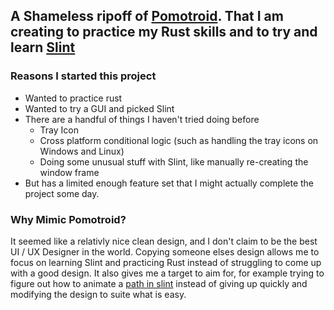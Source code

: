 ## A Shameless ripoff of [Pomotroid](https://github.com/Splode/pomotroid). That I am creating to practice my Rust skills and to try and learn [Slint](https://github.com/slint-ui/slint)

### Reasons I started this project
- Wanted to practice rust
- Wanted to try a GUI and picked Slint
- There are a handful of things I haven't tried doing before
    - Tray Icon
    - Cross platform conditional logic (such as handling the tray icons on Windows and Linux)
    - Doing some unusual stuff with Slint, like manually re-creating the window frame
- But has a limited enough feature set that I might actually complete the project some day.

### Why Mimic Pomotroid?
It seemed like a relativly nice clean design, and I don't claim to be the best UI / UX Designer in the world. Copying someone elses design allows me to focus on learning Slint and practicing Rust instead of struggling to come up with a good design. It also gives me a target to aim for, for example trying to figure out how to animate a [path in slint](https://github.com/slint-ui/slint/discussions/2722) instead of giving up quickly and modifying the design to suite what is easy.